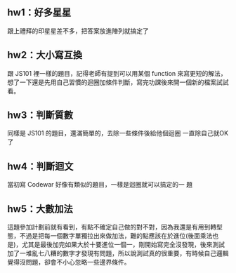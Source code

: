 ## hw1：好多星星

跟上禮拜的印星星差不多，把答案放進陣列就搞定了

## hw2：大小寫互換

跟 JS101 裡一樣的題目，記得老師有提到可以用某個 function 來寫更短的解法，想了一下還是先用自己習慣的迴圈加條件判斷，寫完功課後來開一個新的檔案試試看。

## hw3：判斷質數

同樣是 JS101 的題目，還滿簡單的，去除一些條件後給他個迴圈
一直除自己就OK了

## hw4：判斷迴文

當初寫 Codewar 好像有類似的題目，一樣是迴圈就可以搞定的一
題

## hw5：大數加法

這題參加計劃前就有看到，有點不確定自己做的對不對，因為我還是有用到轉型態，不過是把每一個數字單獨拉出來做加法，難的點應該在於進位(後面乘法也是)，尤其是最後加完如果大於十要進位一個一，剛開始寫完全沒發現，後來測試加了一堆亂七八糟的數字才發現有問題，所以說測試真的很重要，有時候自己邏輯覺得沒問題，卻會不小心忽略一些邊界條件。